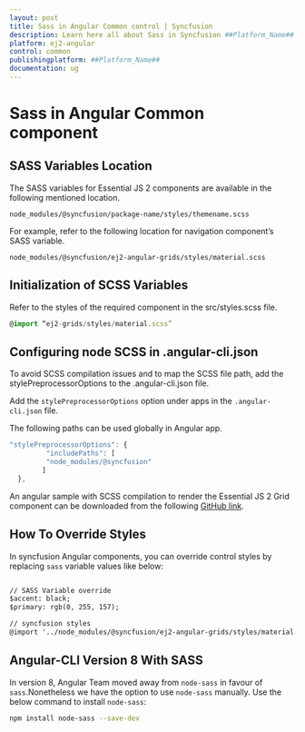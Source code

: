 ```yaml
---
layout: post
title: Sass in Angular Common control | Syncfusion
description: Learn here all about Sass in Syncfusion ##Platform_Name## Common control of Syncfusion Essential JS 2 and more.
platform: ej2-angular
control: common
publishingplatform: ##Platform_Name##
documentation: ug
---
```


# Sass in Angular Common component

## SASS Variables Location

The SASS variables for Essential JS 2 components are available in the following mentioned location.

`node_modules/@syncfusion/package-name/styles/themename.scss`

For example, refer to the following location for navigation component’s SASS variable.

`node_modules/@syncfusion/ej2-angular-grids/styles/material.scss`

## Initialization of SCSS Variables

Refer to the styles of the required component in the src/styles.scss file.

```typescript
@import “ej2-grids/styles/material.scss”
```

## Configuring node SCSS in .angular-cli.json

To avoid SCSS compilation issues and to map the SCSS file path, add the stylePreprocessorOptions to the .angular-cli.json file.

Add the `stylePreprocessorOptions` option under apps in the `.angular-cli.json` file.

The following paths can be used globally in Angular app.

```typescript
"stylePreprocessorOptions": {
         "includePaths": [
         "node_modules/@syncfusion"
        ]
  },
```

An angular sample with SCSS compilation to render the Essential JS 2 Grid component can be downloaded from the following [GitHub link](https://github.com/SyncfusionExamples/ej2-angular-scss).

## How To Override Styles

In syncfusion Angular components, you can override control styles by replacing `sass` variable values like below:

```html

// SASS Variable override
$accent: black;
$primary: rgb(0, 255, 157);

// syncfusion styles
@import '../node_modules/@syncfusion/ej2-angular-grids/styles/material.scss';

```

## Angular-CLI Version 8 With SASS

In version 8, Angular Team moved away from `node-sass` in favour of `sass`.Nonetheless we have the option to use `node-sass` manually. Use the below command to install `node-sass`:

```bash
npm install node-sass --save-dev
```
